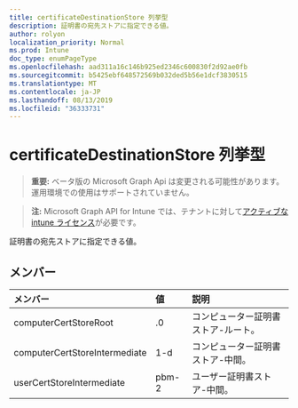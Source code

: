 ```yaml
---
title: certificateDestinationStore 列挙型
description: 証明書の宛先ストアに指定できる値。
author: rolyon
localization_priority: Normal
ms.prod: Intune
doc_type: enumPageType
ms.openlocfilehash: aad311a16c146b925ed2346c600830f2d92ae0fb
ms.sourcegitcommit: b5425ebf648572569b032ded5b56e1dcf3830515
ms.translationtype: MT
ms.contentlocale: ja-JP
ms.lasthandoff: 08/13/2019
ms.locfileid: "36333731"
---
```

# <a name="certificatedestinationstore-enum-type"></a>certificateDestinationStore 列挙型

> **重要:** ベータ版の Microsoft Graph Api は変更される可能性があります。運用環境での使用はサポートされていません。

> **注:** Microsoft Graph API for Intune では、テナントに対して[アクティブな intune ライセンス](https://go.microsoft.com/fwlink/?linkid=839381)が必要です。

証明書の宛先ストアに指定できる値。

## <a name="members"></a>メンバー
|メンバー|値|説明|
|:---|:---|:---|
|computerCertStoreRoot|.0|コンピューター証明書ストア-ルート。|
|computerCertStoreIntermediate|1-d|コンピューター証明書ストア-中間。|
|userCertStoreIntermediate|pbm-2|ユーザー証明書ストア-中間。|



